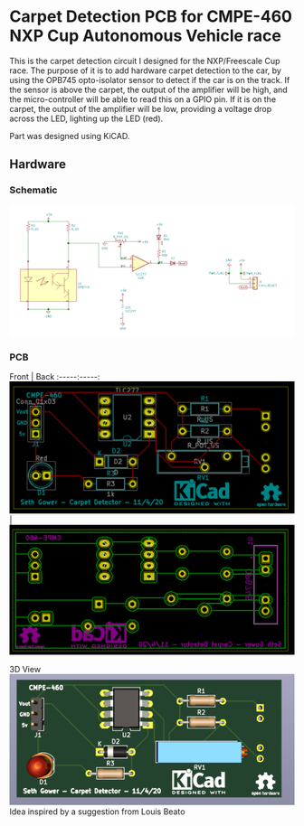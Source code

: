 # Carpet Detection PCB for CMPE-460 NXP Cup Autonomous Vehicle race

This is the carpet detection circuit I designed for the NXP/Freescale Cup race.
The purpose of it is to add hardware carpet detection to the car, by using the
OPB745 opto-isolator sensor to detect if the car is on the track. If the sensor
is above the carpet, the output of the amplifier will be high, and the
micro-controller will be able to read this on a GPIO pin. If it is on the
carpet, the output of the amplifier will be low, providing a voltage drop across
the LED, lighting up the LED (red). 

Part was designed using KiCAD.

## Hardware
### Schematic
![KiCAD Schematic](images/schematic.png)

### PCB
Front | Back
:-----:-----:
![](images/pcb-front.png) | ![](images/pcb-back.png)

3D View
![](images/pcb-3d.png)
Idea inspired by a suggestion from Louis Beato
